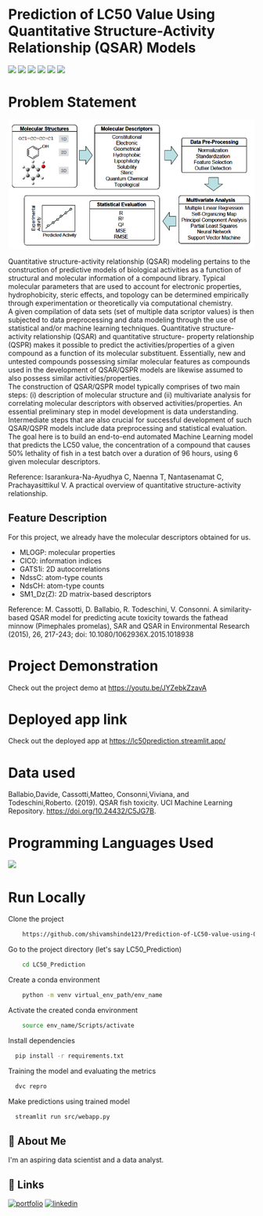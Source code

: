 # Prediction of LC50 Value Using Quantitative Structure-Activity Relationship (QSAR) Models

![](https://img.shields.io/github/last-commit/shivamshinde123/Prediction-of-LC50-value-using-Quantitative-structure-activity-relationship-models---QSAR-models)
![](https://img.shields.io/github/languages/count/shivamshinde123/Prediction-of-LC50-value-using-Quantitative-structure-activity-relationship-models---QSAR-models)
![](https://img.shields.io/github/languages/top/shivamshinde123/Prediction-of-LC50-value-using-Quantitative-structure-activity-relationship-models---QSAR-models)
![](https://img.shields.io/github/repo-size/shivamshinde123/Prediction-of-LC50-value-using-Quantitative-structure-activity-relationship-models---QSAR-models)
![](https://img.shields.io/github/directory-file-count/shivamshinde123/Prediction-of-LC50-value-using-Quantitative-structure-activity-relationship-models---QSAR-models)
![](https://img.shields.io/github/license/shivamshinde123/Prediction-of-LC50-value-using-Quantitative-structure-activity-relationship-models---QSAR-models)

# Problem Statement

![Alt text](Docs\QSAR_Overview.jpg)

Quantitative structure-activity relationship (QSAR) modeling pertains to the construction of
predictive models of biological activities as a function of structural and molecular information of a compound library. Typical molecular parameters that are used to account for electronic properties, hydrophobicity, steric effects, and topology can be determined empirically through experimentation or theoretically via computational chemistry.  
A given compilation of data sets (set of multiple data scriptor values) is then subjected to data preprocessing and data modeling through the use of statistical and/or machine learning techniques.
Quantitative structure-activity relationship (QSAR) and quantitative structure- property relationship (QSPR) makes it possible to predict the activities/properties of a given compound as a function of its molecular substituent. Essentially, new and untested compounds possessing similar molecular features as compounds used in the development of QSAR/QSPR models are likewise assumed to also possess similar activities/properties.  
The construction of QSAR/QSPR model typically comprises of two main steps: (i) description of molecular structure and (ii) multivariate analysis for correlating molecular descriptors with observed activities/properties. An essential preliminary step in model development is data understanding. Intermediate steps that are also crucial for successful development of such QSAR/QSPR models include data preprocessing and statistical evaluation.  
The goal here is to build an end-to-end automated Machine Learning model that predicts the LC50 value, the concentration of a compound that causes 50% lethality of fish in a test batch over a duration of 96 hours, using 6 given molecular descriptors.  

Reference: Isarankura-Na-Ayudhya C, Naenna T, Nantasenamat C, Prachayasittikul V. A practical overview of quantitative structure-activity relationship.

## Feature Description

For this project, we already have the molecular descriptors obtained for us.

- MLOGP: molecular properties  
- CIC0: information indices  
- GATS1i: 2D autocorrelations  
- NdssC: atom-type counts  
- NdsCH: atom-type counts  
- SM1_Dz(Z): 2D matrix-based descriptors  

Reference: M. Cassotti, D. Ballabio, R. Todeschini, V. Consonni. A similarity-based QSAR model for predicting acute toxicity towards the fathead minnow (Pimephales promelas), SAR and QSAR in Environmental Research (2015), 26, 217-243; doi: 10.1080/1062936X.2015.1018938


# Project Demonstration

Check out the project demo at https://youtu.be/JYZebkZzavA

# Deployed app link

Check out the deployed app at https://lc50prediction.streamlit.app/

# Data used

Ballabio,Davide, Cassotti,Matteo, Consonni,Viviana, and Todeschini,Roberto. (2019). QSAR fish toxicity. UCI Machine Learning Repository. https://doi.org/10.24432/C5JG7B.

# Programming Languages Used
<img src = "https://img.shields.io/badge/-Python-3776AB?style=flat&logo=Python&logoColor=white">

# Run Locally  
  
Clone the project

```bash
    https://github.com/shivamshinde123/Prediction-of-LC50-value-using-Quantitative-structure-activity-relationship-models---QSAR-models.git
```

Go to the project directory (let's say LC50_Prediction)

```bash
    cd LC50_Prediction
```

Create a conda environment

```bash
    python -m venv virtual_env_path/env_name
```

Activate the created conda environment

```bash
    source env_name/Scripts/activate
```

Install dependencies

```bash
  pip install -r requirements.txt
```

Training the model and evaluating the metrics

```bash
  dvc repro
```

Make predictions using trained model

```bash
  streamlit run src/webapp.py
```

## 🚀 About Me
I'm an aspiring data scientist and a data analyst.


## 🔗 Links
[![portfolio](https://img.shields.io/badge/my_portfolio-000?style=for-the-badge&logo=ko-fi&logoColor=white)](http://shivamdshinde.com/)
[![linkedin](https://img.shields.io/badge/linkedin-0A66C2?style=for-the-badge&logo=linkedin&logoColor=white)](https://www.linkedin.com/in/shivamds92722/)